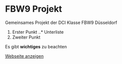 FBW9 Projekt
============

Gemeinsames Projekt der DCI Klasse FBW9 Düsseldorf

1. Erster Punkt
..* Unterliste
2. Zweiter Punkt

Es gibt **wichtiges** zu beachten

[Webseite anzeigen](https://galymax.github.io/fbw9/)
